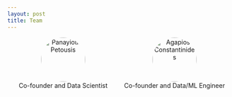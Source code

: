 ```yaml
---
layout: post
title: Team
---
```



<div style="display: flex; justify-content: space-between;">

  <figure style="flex: 1; text-align: center; margin: 1px;">
    <img alt="Panayiotis Petousis" src="https://media.licdn.com/dms/image/C5603AQE7xSZh5ud22g/profile-displayphoto-shrink_200_200/0/1600714269179?e=1725494400&v=beta&t=d2tCFdb3zvE87jBG4KzxcHSq6bubZbaHoBhn3pLUvYg" style="width: 100px; height: 100px; border-radius: 50%;" />
    <figcaption>
      Co-founder and Data Scientist
    </figcaption>
  </figure>

  <figure style="flex: 1; text-align: center; margin: 1px;">
    <img alt="Agapios Constantinides" src="https://media.licdn.com/dms/image/C5603AQHj0feKEVMGhg/profile-displayphoto-shrink_200_200/0/1651612374221?e=1725494400&v=beta&t=pV4IrD5bNOMubuTbCrpHbGe95G-UoxPeE1fyWN9KlOY" style="width: 100px; height: 100px; border-radius: 50%;" />
    <figcaption>
      Co-founder and Data/ML Engineer
    </figcaption>
  </figure>

</div>


